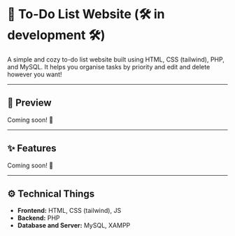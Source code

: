 # 📖 To-Do List Website (🛠️ in development 🛠️)

A simple and cozy to-do list website built using HTML, CSS (tailwind), PHP, and MySQL.
It helps you organise tasks by priority and edit and delete however you want!

---

## 📸 Preview

Coming soon! 👀

---

## ✨ Features

Coming soon! 👀

---

## ⚙️ Technical Things

- **Frontend:** HTML, CSS (tailwind), JS
- **Backend:** PHP
- **Database and Server:** MySQL, XAMPP
